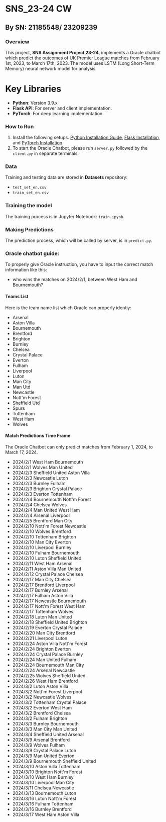 # SNS_23-24 CW
## By SN: 21185548/ 23209239

### Overview
This project, **SNS Assignment Project 23-24**, implements a Oracle chatbot which predict the outcomes of UK Premier League matches from February 1st, 2023, to March 17th, 2023. The model uses LSTM (Long Short-Term Memory) neural network model for analysis

# Key Libraries
- **Python**: Version 3.9.x
- **Flask API**: For server and client implementation.
- **PyTorch**: For deep learning implementation.

### How to Run
1. Install the following setups. [Python Installation Guide](https://www.python.org/downloads/), [Flask Installation](https://flask.palletsprojects.com/en/2.0.x/installation/), and [PyTorch Installation](https://pytorch.org/get-started/locally/).
2. To start the Oracle Chatbot, please run `server.py` followed by the `client.py` in separate terminals.

### Data
Training and testing data are stored in **Datasets** repository:
  - `test_set_en.csv`
  - `train_set_en.csv`

### Training the model

The training process is in Jupyter Notebook: `train.ipynb`.

### Making Predictions

The prediction process, which will be called by server, is in `predict.py`.

### Oracle chatbot guide:

To properly give Oracle instruction, you have to input the correct match information like this:
 - who wins the matches on 2024/2/1, between West Ham and Bournemouth?


#### Teams List
Here is the team name list which Oracle can properly identiy:
- Arsenal
- Aston Villa
- Bournemouth
- Brentford
- Brighton
- Burnley
- Chelsea
- Crystal Palace
- Everton
- Fulham
- Liverpool
- Luton
- Man City
- Man Utd
- Newcastle
- Nott'm Forest
- Sheffield Utd
- Spurs
- Tottenham
- West Ham
- Wolves


#### Match Predictions Time Frame
The Oracle Chatbot can only predict matches from February 1, 2024, to March 17, 2024. 

- 2024/2/1	West Ham	Bournemouth
- 2024/2/1	Wolves	Man United
- 2024/2/3	Sheffield United	Aston Villa
- 2024/2/3	Newcastle	Luton
- 2024/2/3	Burnley	Fulham
- 2024/2/3	Brighton	Crystal Palace
- 2024/2/3	Everton	Tottenham
- 2024/2/4	Bournemouth	Nott'm Forest
- 2024/2/4	Chelsea	Wolves
- 2024/2/4	Man United	West Ham
- 2024/2/4	Arsenal	Liverpool
- 2024/2/5	Brentford	Man City
- 2024/2/10	Nott'm Forest	Newcastle
- 2024/2/10	Wolves	Brentford
- 2024/2/10	Tottenham	Brighton
- 2024/2/10	Man City	Everton
- 2024/2/10	Liverpool	Burnley
- 2024/2/10	Fulham	Bournemouth
- 2024/2/10	Luton	Sheffield United
- 2024/2/11	West Ham	Arsenal
- 2024/2/11	Aston Villa	Man United
- 2024/2/12	Crystal Palace	Chelsea
- 2024/2/17	Man City	Chelsea
- 2024/2/17	Brentford	Liverpool
- 2024/2/17	Burnley	Arsenal
- 2024/2/17	Fulham	Aston Villa
- 2024/2/17	Newcastle	Bournemouth
- 2024/2/17	Nott'm Forest	West Ham
- 2024/2/17	Tottenham	Wolves
- 2024/2/18	Luton	Man United
- 2024/2/18	Sheffield United	Brighton
- 2024/2/19	Everton	Crystal Palace
- 2024/2/20	Man City	Brentford
- 2024/2/21	Liverpool	Luton
- 2024/2/24	Aston Villa	Nott'm Forest
- 2024/2/24	Brighton	Everton
- 2024/2/24	Crystal Palace	Burnley
- 2024/2/24	Man United	Fulham
- 2024/2/24	Bournemouth	Man City
- 2024/2/24	Arsenal	Newcastle
- 2024/2/25	Wolves	Sheffield United
- 2024/2/26	West Ham	Brentford
- 2024/3/2	Luton	Aston Villa
- 2024/3/2	Nott'm Forest	Liverpool
- 2024/3/2	Newcastle	Wolves
- 2024/3/2	Tottenham	Crystal Palace
- 2024/3/2	Everton	West Ham
- 2024/3/2	Brentford	Chelsea
- 2024/3/2	Fulham	Brighton
- 2024/3/3	Burnley	Bournemouth
- 2024/3/3	Man City	Man United
- 2024/3/4	Sheffield United	Arsenal
- 2024/3/9	Arsenal	Brentford
- 2024/3/9	Wolves	Fulham
- 2024/3/9	Crystal Palace	Luton
- 2024/3/9	Man United	Everton
- 2024/3/9	Bournemouth	Sheffield United
- 2024/3/10	Aston Villa	Tottenham
- 2024/3/10	Brighton	Nott'm Forest
- 2024/3/10	West Ham	Burnley
- 2024/3/10	Liverpool	Man City
- 2024/3/11	Chelsea	Newcastle
- 2024/3/13	Bournemouth	Luton
- 2024/3/16	Luton	Nott'm Forest
- 2024/3/16	Fulham	Tottenham
- 2024/3/16	Burnley	Brentford
- 2024/3/17	West Ham	Aston Villa
